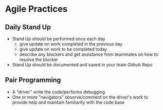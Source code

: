 # Agile Practices

## Daily Stand Up
- Stand Up should be performed once each day
    - give update on work completed in the previous day
    - give update on work to be completed today
    - describe any blockers and get assistance from teammates on how to resolve the blocker
- Stand Up should be documented and saved in your team Github Repo

## Pair Programming
- A "driver" write the code/performs debugging
- One or more "navigators" observe/comment on the driver's work to provide help and maintain familiarity with the code base